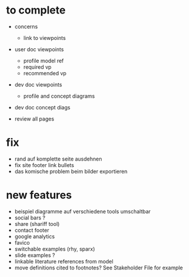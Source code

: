 
# to complete
* concerns
  * link to viewpoints
* user doc viewpoints
  * profile model ref
  * required vp
  * recommended vp
* dev doc viewpoints
  * profile and concept diagrams
* dev doc concept diags

* review all pages
# fix
* rand auf komplette seite ausdehnen
* fix site footer link bullets
* das komische problem beim bilder exportieren
# new features
* beispiel diagramme  auf verschiedene tools umschaltbar
* social bars ?
 * share (shariff tool)
* contact footer
* google analytics
* favico
* switchable examples (rhy, sparx)
* slide examples ?
* linkable literature references from model
* move definitions cited to footnotes? See Stakeholder File for example
